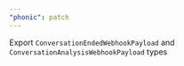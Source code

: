 ```yaml
---
"phonic": patch
---
```


Export `ConversationEndedWebhookPayload` and `ConversationAnalysisWebhookPayload` types
